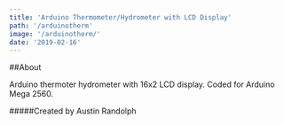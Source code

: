 ```yaml
---
title: 'Arduino Thermometer/Hydrometer with LCD Display'
path: '/arduinotherm'
image: '/arduinotherm/'
date: '2019-02-16'
---
```


##About

Arduino thermoter hydrometer with 16x2 LCD display. Coded for Arduino Mega 2560.

#####Created by
Austin Randolph

